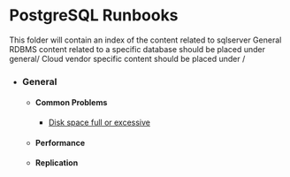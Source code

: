 # PostgreSQL Runbooks
This folder will contain an index of the content related to sqlserver
General RDBMS content related to a specific database should be placed under general/
Cloud vendor specific content should be placed under <vendor>/

* ### General
  * #### Common Problems
    * [Disk space full or excessive](general/common-problems/pb_disk_full.md)
  * #### Performance
  * #### Replication


